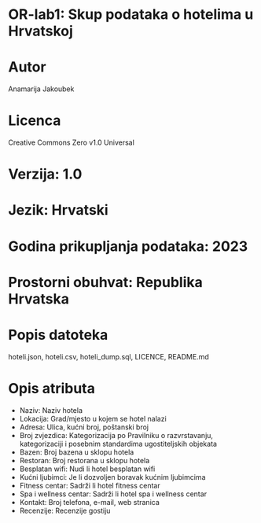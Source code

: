 # OR-lab1: Skup podataka o hotelima u Hrvatskoj
# Autor
Anamarija Jakoubek
# Licenca 
Creative Commons Zero v1.0 Universal
# Verzija: 1.0
# Jezik: Hrvatski
# Godina prikupljanja podataka: 2023
# Prostorni obuhvat: Republika Hrvatska
# Popis datoteka
  hoteli.json, hoteli.csv, hoteli_dump.sql, LICENCE, README.md
# Opis atributa
  -	Naziv: Naziv hotela
  - Lokacija: Grad/mjesto u kojem se hotel nalazi
  -	Adresa: Ulica, kućni broj, poštanski broj
  -	Broj zvjezdica: Kategorizacija po Pravilniku o razvrstavanju, kategorizaciji i posebnim standardima ugostiteljskih objekata
  -	Bazen: Broj bazena u sklopu hotela
  -	Restoran: Broj restorana u sklopu hotela
  -	Besplatan wifi: Nudi li hotel besplatan wifi
  -	Kućni ljubimci: Je li dozvoljen boravak kućnim ljubimcima
  -	Fitness centar: Sadrži li hotel fitness centar
  -	Spa i wellness centar: Sadrži li hotel spa i wellness centar
  -	Kontakt: Broj telefona, e-mail, web stranica
  -	Recenzije: Recenzije gostiju


